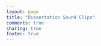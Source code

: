 ```yaml
---
layout: page
title: "Dissertation Sound Clips"
comments: true
sharing: true
footer: true
---
```

<script>window.location = "http://www.yoururl.com";</script>

